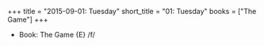 +++
title = "2015-09-01: Tuesday"
short_title = "01: Tuesday"
books = ["The Game"]
+++


* Book: The Game {E} /f/
